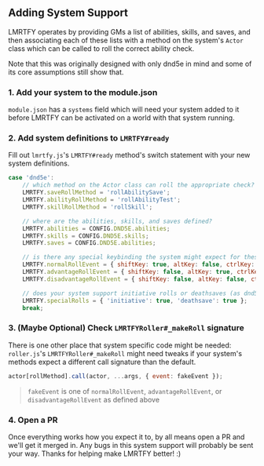 ## Adding System Support

LMRTFY operates by providing GMs a list of abilities, skills, and saves, and then associating each of these lists with a method on the system's `Actor` class which can be called to roll the correct ability check.

Note that this was originally designed with only dnd5e in mind and some of its core assumptions still show that.

### 1. Add your system to the module.json

`module.json` has a `systems` field which will need your system added to it before LMRTFY can be activated on a world with that system running.

### 2. Add system definitions to `LMRTFY#ready`

Fill out `lmrtfy.js`'s `LMRTFY#ready` method's switch statement with your new system definitions.

```js
case 'dnd5e':
    // which method on the Actor class can roll the appropriate check?
    LMRTFY.saveRollMethod = 'rollAbilitySave';
    LMRTFY.abilityRollMethod = 'rollAbilityTest';
    LMRTFY.skillRollMethod = 'rollSkill';

    // where are the abilities, skills, and saves defined?
    LMRTFY.abilities = CONFIG.DND5E.abilities;
    LMRTFY.skills = CONFIG.DND5E.skills;
    LMRTFY.saves = CONFIG.DND5E.abilities;

    // is there any special keybinding the system might expect for these kinds of rolls
    LMRTFY.normalRollEvent = { shiftKey: true, altKey: false, ctrlKey: false };
    LMRTFY.advantageRollEvent = { shiftKey: false, altKey: true, ctrlKey: false };
    LMRTFY.disadvantageRollEvent = { shiftKey: false, altKey: false, ctrlKey: true };

    // does your system support initiative rolls or deathsaves (as dnd5e understands them)?
    LMRTFY.specialRolls = { 'initiative': true, 'deathsave': true };
    break;
```

### 3. (Maybe Optional) Check `LMRTFYRoller#_makeRoll` signature

There is one other place that system specific code might be needed: `roller.js`'s `LMRTFYRoller#_makeRoll` might need tweaks if your system's methods expect a different call signature than the default.

```js
actor[rollMethod].call(actor, ...args, { event: fakeEvent });
```

> `fakeEvent` is one of `normalRollEvent`, `advantageRollEvent`, or `disadvantageRollEvent` as defined above


### 4. Open a PR

Once everything works how you expect it to, by all means open a PR and we'll get it merged in. Any bugs in this system support will probably be sent your way. Thanks for helping make LMRTFY better! :)